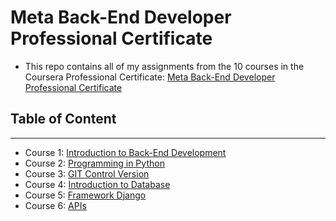 # Meta Back-End Developer Professional Certificate

- This repo contains all of my assignments from the 10 courses in the Coursera Professional Certificate: [Meta Back-End Developer Professional Certificate](https://www.coursera.org/professional-certificates/meta-back-end-developer)

## Table of Content
______________________________________________________________________
- Course 1: [Introduction to Back-End Development](https://github.com/FerJeffQ/Meta-Back-End-Development/tree/main/1.%20Introduction%20to%20Back-End%20Development)
- Course 2: [Programming in Python](https://github.com/FerJeffQ/Meta-Back-End-Development/tree/main/2.%20Programar%20en%20Python)
- Course 3: [GIT Control Version]( https://github.com/FerJeffQ/Meta-Back-End-Development/tree/main/3.%20Control%20de%20Versiones)
- Course 4: [Introduction to Database]( https://github.com/FerJeffQ/Meta-Back-End-Development/tree/main/4.%20Introducci%C3%B3n%20a%20las%20bases%20de%20datos)
- Course 5: [Framework Django]( https://github.com/FerJeffQ/Meta-Back-End-Development/tree/main/4.%20Introducci%C3%B3n%20a%20las%20bases%20de%20datos)
- Course 6: [APIs]( https://github.com/FerJeffQ/Meta-Back-End-Development/tree/main/4.%20Introducci%C3%B3n%20a%20las%20bases%20de%20datos)
